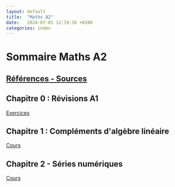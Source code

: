 ```yaml
---
layout: default
title:  "Maths A2"
date:   2024-07-01 12:19:36 +0200
categories: index
---
```


# Sommaire Maths A2

## [Références - Sources](ref.markdown)

## Chapitre 0 : Révisions A1

[Exercices](Maths_2A_00_EX_review.markdown)

## Chapitre 1 : Compléments d'algèbre linéaire

[Cours](Maths_2A_01_C_Algebre.markdown)

## Chapitre 2 - Séries numériques

[Cours](Maths_2A_02_C_Series.markdown)